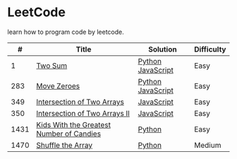 # LeetCode
learn how to program code by leetcode.

|#|Title|Solution|Difficulty|
|-|-|-|-|
|1|[Two Sum](https://leetcode.com/problems/two-sum/)|[Python](https://github.com/linth/learn-leetcode/blob/main/python/array/1_two%20sum.py) [JavaScript](https://github.com/linth/learn-leetcode/blob/main/javascript/array/1_two%20sum.js)|Easy|
|283|[Move Zeroes](https://leetcode.com/problems/move-zeroes/)|[Python]() [JavaScript](https://github.com/linth/learn-leetcode/blob/main/javascript/array/283_Move%20Zeroes.js)|Easy|
|349|[Intersection of Two Arrays](https://leetcode.com/problems/intersection-of-two-arrays/)|[JavaScript](https://github.com/linth/learn-leetcode/blob/main/javascript/array/349_Intersection%20of%20Two%20Arrays.js)|Easy|
|350|[Intersection of Two Arrays II](https://leetcode.com/problems/intersection-of-two-arrays-ii/)|[JavaScript](https://github.com/linth/learn-leetcode/blob/main/javascript/array/350_Intersection%20of%20Two%20Arrays%20II.js)|Easy|
|1431|[Kids With the Greatest Number of Candies](https://leetcode.com/problems/kids-with-the-greatest-number-of-candies/)|[Python](https://github.com/linth/learn-leetcode/blob/main/array/1431_Kids%20With%20the%20Greatest%20Number%20of%20Candies.py)|Easy|
|1470|[Shuffle the Array](https://leetcode.com/problems/shuffle-an-array/)|[Python](https://github.com/linth/learn-leetcode/blob/main/array/1431_Kids%20With%20the%20Greatest%20Number%20of%20Candies.py)|Medium|
